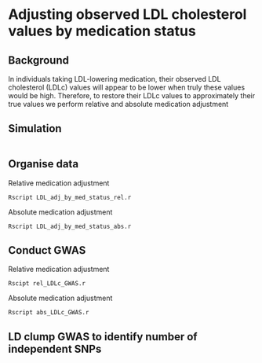 # Adjusting observed LDL cholesterol values by medication status 

## Background 
In individuals taking LDL-lowering medication, their observed LDL cholesterol (LDLc) values will appear to be lower when truly these values would be high. Therefore, to restore their LDLc values to approximately their true values we perform relative and absolute medication adjustment 

## Simulation 
```

```

## Organise data 
Relative medication adjustment 
```
Rscript LDL_adj_by_med_status_rel.r
```
Absolute medication adjustment 
```
Rscript LDL_adj_by_med_status_abs.r
```

## Conduct GWAS 
Relative medication adjustment
```
Rscipt rel_LDLc_GWAS.r
```
Absolute medication adjustment 
```
Rscript abs_LDLc_GWAS.r
```
## LD clump GWAS to identify number of independent SNPs 
```

```
